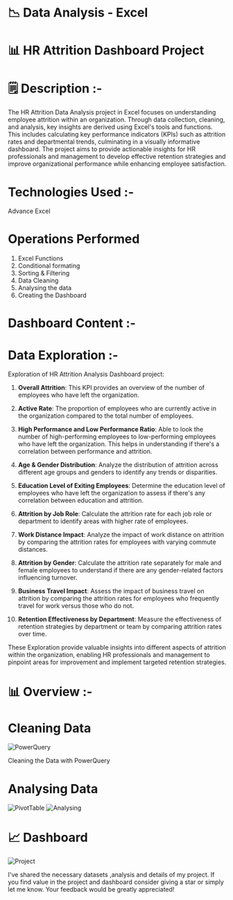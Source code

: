 # 📉 Data Analysis - Excel
# 📊 HR Attrition Dashboard Project 
# 🗒 Description :-
The HR Attrition Data Analysis project in Excel focuses on understanding employee attrition within an organization. Through data collection, cleaning, and analysis, key insights are derived using Excel's tools and functions. This includes calculating key performance indicators (KPIs) such as attrition rates and departmental trends, culminating in a visually informative dashboard. The project aims to provide actionable insights for HR professionals and management to develop effective retention strategies and improve organizational performance while enhancing employee satisfaction.
# Technologies Used :-
Advance Excel
# Operations Performed
  1. Excel Functions
  2. Conditional formating
  3. Sorting & Filtering
  4. Data Cleaning 
  5. Analysing the data
  6. Creating the Dashboard
# Dashboard Content :-
# Data Exploration :-

Exploration of HR Attrition Analysis Dashboard project:

1. **Overall Attrition**: This KPI provides an overview of the number of employees who have left the organization.

2. **Active Rate**: The proportion of employees who are currently active in the organization compared to the total number of employees.

3. **High Performance and Low Performance Ratio**: Able to look the number of high-performing employees to low-performing employees who have left the organization. This helps in understanding if there's a correlation between performance and attrition.

4. **Age & Gender Distribution**: Analyze the distribution of attrition across different age groups and genders to identify any trends or disparities.

5. **Education Level of Exiting Employees**: Determine the education level of employees who have left the organization to assess if there's any correlation between education and attrition.

6. **Attrition by Job Role**: Calculate the attrition rate for each job role or department to identify areas with higher rate of employees.

7. **Work Distance Impact**: Analyze the impact of work distance on attrition by comparing the attrition rates for employees with varying commute distances.

8. **Attrition by Gender**: Calculate the attrition rate separately for male and female employees to understand if there are any gender-related factors influencing turnover.

9. **Business Travel Impact**: Assess the impact of business travel on attrition by comparing the attrition rates for employees who frequently travel for work versus those who do not.

10. **Retention Effectiveness by Department**: Measure the effectiveness of retention strategies by department or team by comparing attrition rates over time.

These Exploration provide valuable insights into different aspects of attrition within the organization, enabling HR professionals and management to pinpoint areas for improvement and implement targeted retention strategies.
# 📊 Overview :-
# Cleaning Data
![PowerQuery](https://github.com/Yuvashree2505/Data_Analysis-Excel/assets/110049403/cc94266d-1621-4177-88f4-58013f3a9347)

Cleaning the Data with PowerQuery
# Analysing Data
![PivotTable](https://github.com/Yuvashree2505/Data_Analysis-Excel/assets/110049403/34e09e90-048d-4842-9078-7c48c6cde70e)
![Analysing](https://github.com/Yuvashree2505/Data_Analysis-Excel/assets/110049403/ca9aafdc-e168-4d12-b92d-685a7804b699)
# 📈 Dashboard
![Project](https://github.com/Yuvashree2505/Excel-Data-Analysis/assets/110049403/a8252e01-8beb-46b0-988e-5e2689d0dd31)

I've shared the necessary datasets ,analysis and details of my project. If you find value in the project and dashboard consider giving a star or simply let me know. Your feedback would be greatly appreciated!


